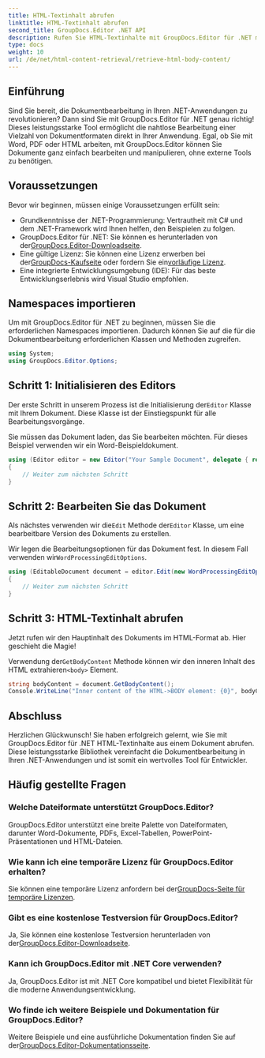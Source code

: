```yaml
---
title: HTML-Textinhalt abrufen
linktitle: HTML-Textinhalt abrufen
second_title: GroupDocs.Editor .NET API
description: Rufen Sie HTML-Textinhalte mit GroupDocs.Editor für .NET mit unserer Schritt-für-Schritt-Anleitung ab. Verbessern Sie Ihre .NET-Anwendungen mühelos.
type: docs
weight: 10
url: /de/net/html-content-retrieval/retrieve-html-body-content/
---
```

## Einführung
Sind Sie bereit, die Dokumentbearbeitung in Ihren .NET-Anwendungen zu revolutionieren? Dann sind Sie mit GroupDocs.Editor für .NET genau richtig! Dieses leistungsstarke Tool ermöglicht die nahtlose Bearbeitung einer Vielzahl von Dokumentformaten direkt in Ihrer Anwendung. Egal, ob Sie mit Word, PDF oder HTML arbeiten, mit GroupDocs.Editor können Sie Dokumente ganz einfach bearbeiten und manipulieren, ohne externe Tools zu benötigen.
## Voraussetzungen
Bevor wir beginnen, müssen einige Voraussetzungen erfüllt sein:
- Grundkenntnisse der .NET-Programmierung: Vertrautheit mit C# und dem .NET-Framework wird Ihnen helfen, den Beispielen zu folgen.
-  GroupDocs.Editor für .NET: Sie können es herunterladen von der[GroupDocs.Editor-Downloadseite](https://releases.groupdocs.com/editor/net/).
-  Eine gültige Lizenz: Sie können eine Lizenz erwerben bei der[GroupDocs-Kaufseite](https://purchase.groupdocs.com/buy) oder fordern Sie ein[vorläufige Lizenz](https://purchase.groupdocs.com/temporary-license/).
- Eine integrierte Entwicklungsumgebung (IDE): Für das beste Entwicklungserlebnis wird Visual Studio empfohlen.
## Namespaces importieren
Um mit GroupDocs.Editor für .NET zu beginnen, müssen Sie die erforderlichen Namespaces importieren. Dadurch können Sie auf die für die Dokumentbearbeitung erforderlichen Klassen und Methoden zugreifen.
```csharp
using System;
using GroupDocs.Editor.Options;
```
## Schritt 1: Initialisieren des Editors
Der erste Schritt in unserem Prozess ist die Initialisierung der`Editor` Klasse mit Ihrem Dokument. Diese Klasse ist der Einstiegspunkt für alle Bearbeitungsvorgänge.

Sie müssen das Dokument laden, das Sie bearbeiten möchten. Für dieses Beispiel verwenden wir ein Word-Beispieldokument.
```csharp
using (Editor editor = new Editor("Your Sample Document", delegate { return new WordProcessingLoadOptions(); }))
{
    // Weiter zum nächsten Schritt
}
```
## Schritt 2: Bearbeiten Sie das Dokument
 Als nächstes verwenden wir die`Edit` Methode der`Editor` Klasse, um eine bearbeitbare Version des Dokuments zu erstellen.

 Wir legen die Bearbeitungsoptionen für das Dokument fest. In diesem Fall verwenden wir`WordProcessingEditOptions`.
```csharp
using (EditableDocument document = editor.Edit(new WordProcessingEditOptions()))
{
    // Weiter zum nächsten Schritt
}
```
## Schritt 3: HTML-Textinhalt abrufen
Jetzt rufen wir den Hauptinhalt des Dokuments im HTML-Format ab. Hier geschieht die Magie!

 Verwendung der`GetBodyContent` Methode können wir den inneren Inhalt des HTML extrahieren`<body>` Element.
```csharp
string bodyContent = document.GetBodyContent();
Console.WriteLine("Inner content of the HTML->BODY element: {0}", bodyContent);
```

## Abschluss
Herzlichen Glückwunsch! Sie haben erfolgreich gelernt, wie Sie mit GroupDocs.Editor für .NET HTML-Textinhalte aus einem Dokument abrufen. Diese leistungsstarke Bibliothek vereinfacht die Dokumentbearbeitung in Ihren .NET-Anwendungen und ist somit ein wertvolles Tool für Entwickler.
## Häufig gestellte Fragen
### Welche Dateiformate unterstützt GroupDocs.Editor?
GroupDocs.Editor unterstützt eine breite Palette von Dateiformaten, darunter Word-Dokumente, PDFs, Excel-Tabellen, PowerPoint-Präsentationen und HTML-Dateien.
### Wie kann ich eine temporäre Lizenz für GroupDocs.Editor erhalten?
 Sie können eine temporäre Lizenz anfordern bei der[GroupDocs-Seite für temporäre Lizenzen](https://purchase.groupdocs.com/temporary-license/).
### Gibt es eine kostenlose Testversion für GroupDocs.Editor?
 Ja, Sie können eine kostenlose Testversion herunterladen von der[GroupDocs.Editor-Downloadseite](https://releases.groupdocs.com/).
### Kann ich GroupDocs.Editor mit .NET Core verwenden?
Ja, GroupDocs.Editor ist mit .NET Core kompatibel und bietet Flexibilität für die moderne Anwendungsentwicklung.
### Wo finde ich weitere Beispiele und Dokumentation für GroupDocs.Editor?
 Weitere Beispiele und eine ausführliche Dokumentation finden Sie auf der[GroupDocs.Editor-Dokumentationsseite](https://reference.groupdocs.com/editor/net/).